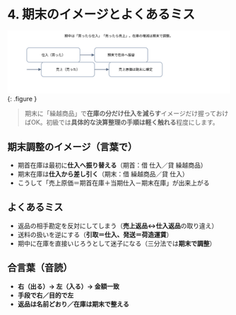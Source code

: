 # 4. 期末のイメージとよくあるミス

![三分法：期中は単純、期末で整える](../assets/img/ch09/periodic_flow.svg){: .figure }

> 期末に「繰越商品」で**在庫の分だけ仕入を減らす**イメージだけ握っておけばOK。初級では**具体的な決算整理の手順は軽く触れる**程度にします。

## 期末調整のイメージ（言葉で）

- 期首在庫は最初に<strong>仕入へ振り替える</strong>（期首：借 仕入／貸 繰越商品）
- 期末在庫は<strong>仕入から差し引く</strong>（期末：借 繰越商品／貸 仕入）
- こうして「売上原価＝期首在庫＋当期仕入－期末在庫」が出来上がる

## よくあるミス

- 返品の相手勘定を反対にしてしまう（**売上返品↔仕入返品**の取り違え）
- 送料の扱いを逆にする（**引取＝仕入、発送＝荷造運賃**）
- 期中に在庫を直接いじろうとして迷子になる（三分法では**期末で調整**）

## 合言葉（音読）

- **右（出る）→ 左（入る）→ 金額一致**
- **手段で右／目的で左**
- **返品は名前どおり／在庫は期末で整える**
